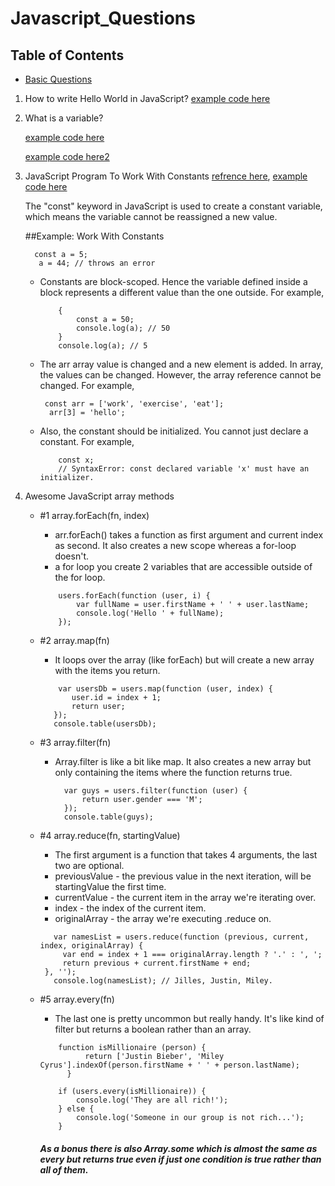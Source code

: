 # Javascript_Questions

## Table of Contents


* [Basic Questions](#basic-questions)


1. How to write Hello World in JavaScript?
  [example code here](https://www.programiz.com/javascript/examples/hello-world#:~:text=The%20second%20line-,console.,prints%20the%20'Hello%2C%20World!')
2. What is a variable?

    [example code here](https://codepen.io/juneJune_95/pen/yWyWJZ)

    [example code here2](https://www.tutorialsteacher.com/javascript/javascript-variable)
    

3. JavaScript Program To Work With Constants [refrence here](https://www.programiz.com/javascript/examples/constants), [example code here](https://codepen.io/juneJune_95/pen/vYjpYrQ?editors=1111)

   The "const" keyword in JavaScript is used to create a constant variable, which means the variable cannot be reassigned a new value.
   
   ##Example: Work With Constants
   ```
     const a = 5;
      a = 44; // throws an error
   ```
    - Constants are block-scoped. Hence the variable defined inside a block represents a different value than the one outside. For example,
      ```
          {
              const a = 50;
              console.log(a); // 50
          }
          console.log(a); // 5
      ```
     - The arr array value is changed and a new element is added. In array, the values can be changed. However, the array reference cannot be changed. For example,
     
         ```
          const arr = ['work', 'exercise', 'eat'];
           arr[3] = 'hello';
         ```
      - Also, the constant should be initialized. You cannot just declare a constant. For example,
          ```
              const x;
              // SyntaxError: const declared variable 'x' must have an initializer.
          ```
          
3. Awesome JavaScript array methods
   -  #1 array.forEach(fn, index)
        - arr.forEach() takes a function as first argument and current index as second. It also creates a new scope whereas a for-loop doesn't.
        - a for loop you create 2 variables that are accessible outside of the for loop.

        ```
            users.forEach(function (user, i) {
                var fullName = user.firstName + ' ' + user.lastName;
                console.log('Hello ' + fullName);
            });
        ```
    - #2 array.map(fn)
    
       - It loops over the array (like forEach) but will create a new array with the items you return.
       
       ```
           var usersDb = users.map(function (user, index) {
              user.id = index + 1;
              return user;
          });
          console.table(usersDb);
       ```
    - #3 array.filter(fn)
      - Array.filter is like a bit like map. It also creates a new array but only containing the items where the function returns true.
      
        ```
          var guys = users.filter(function (user) {
              return user.gender === 'M';
          });
          console.table(guys);
        ```
     - #4 array.reduce(fn, startingValue)
       - The first argument is a function that takes 4 arguments, the last two are optional.
       - previousValue - the previous value in the next iteration, will be startingValue the first time.
       - currentValue - the current item in the array we're iterating over.
       - index - the index of the current item.
       - originalArray - the array we're executing .reduce on.
       
       ```
          var namesList = users.reduce(function (previous, current, index, originalArray) {
            var end = index + 1 === originalArray.length ? '.' : ', ';
            return previous + current.firstName + end;
        }, '');
          console.log(namesList); // Jilles, Justin, Miley.
       ```
     - #5 array.every(fn)
       - The last one is pretty uncommon but really handy. It's like kind of filter but returns a boolean rather than an array.
       
        ```
            function isMillionaire (person) {
                  return ['Justin Bieber', 'Miley Cyrus'].indexOf(person.firstName + ' ' + person.lastName);
              }

            if (users.every(isMillionaire)) {
                console.log('They are all rich!');
            } else {
                console.log('Someone in our group is not rich...');
            }
        ```
        
        ##### As a bonus there is also Array.some which is almost the same as every but returns true even if just one condition is true rather than all of them.
